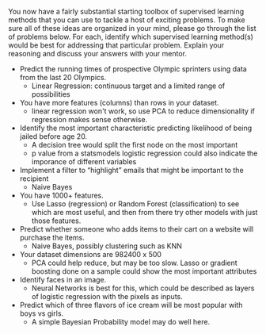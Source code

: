 You now have a fairly substantial starting toolbox of supervised learning methods that you can use to tackle a host of exciting problems. To make sure all of these ideas are organized in your mind, please go through the list of problems below. For each, identify which supervised learning method(s) would be best for addressing that particular problem. Explain your reasoning and discuss your answers with your mentor.

- Predict the running times of prospective Olympic sprinters using data from the last 20 Olympics. 
    - Linear Regression: continuous target and a limited range of possibilities
- You have more features (columns) than rows in your dataset.   
    - linear regression won't work, so use PCA to reduce dimensionality if regression makes sense otherwise.
- Identify the most important characteristic predicting likelihood of being jailed before age 20.    
    - A decision tree would split the first node on the most important 
    - p value from a statsmodels logistic regression could also indicate the imporance of different variables
- Implement a filter to “highlight” emails that might be important to the recipient 
    - Naive Bayes
- You have 1000+ features.    
    - Use Lasso (regression) or Random Forest (classification) to see which are most useful, and then from there try other models with just those features.
- Predict whether someone who adds items to their cart on a website will purchase the items.    
    - Naive Bayes, possibly clustering such as KNN
- Your dataset dimensions are 982400 x 500    
    - PCA could help reduce, but may be too slow. Lasso or gradient boosting done on a sample could show the most important attributes
- Identify faces in an image.    
    - Neural Networks is best for this, which could be described as layers of logistic regression with the pixels as inputs.
- Predict which of three flavors of ice cream will be most popular with boys vs girls.
    - A simple Bayesian Probability model may do well here. 
